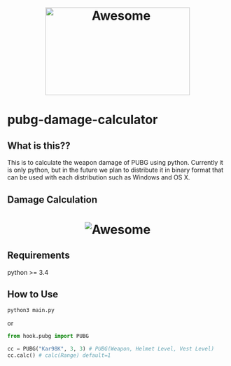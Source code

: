 <h1 align="center">
	<img width="330" height="200" src="https://www.pngarts.com/files/4/PlayerUnknowns-Battlegrounds-PUBG-PNG-Free-Download.png" alt="Awesome">
</h1>

# pubg-damage-calculator
## What is this??
This is to calculate the weapon damage of PUBG using python. 
Currently it is only python, but in the future we plan to distribute it in binary format that can be used with each distribution such as Windows and OS X.

## Damage Calculation
<h1 align="center">
	<img src="https://i.imgur.com/wMxJl1S_d.jpg?maxwidth=640&shape=thumb&fidelity=medium" alt="Awesome">
</h1>

## Requirements
python >= 3.4

## How to Use
```
python3 main.py
```
or
```python
from hook.pubg import PUBG

cc = PUBG("Kar98K", 3, 3) # PUBG(Weapon, Helmet Level, Vest Level)
cc.calc() # calc(Range) default=1
```
